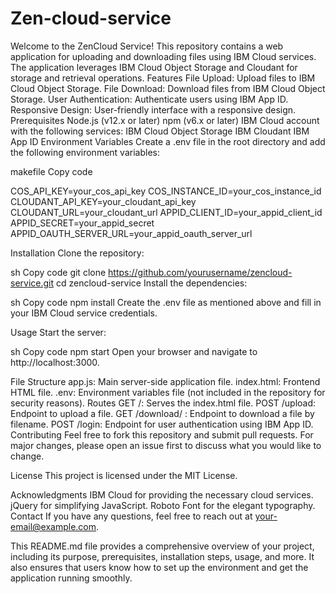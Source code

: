 # Zen-cloud-service
Welcome to the ZenCloud Service! This repository contains a web application for uploading and downloading files using IBM Cloud services. The application leverages IBM Cloud Object Storage and Cloudant for storage and retrieval operations.
Features
File Upload: Upload files to IBM Cloud Object Storage.
File Download: Download files from IBM Cloud Object Storage.
User Authentication: Authenticate users using IBM App ID.
Responsive Design: User-friendly interface with a responsive design.
Prerequisites
Node.js (v12.x or later)
npm (v6.x or later)
IBM Cloud account with the following services:
IBM Cloud Object Storage
IBM Cloudant
IBM App ID
Environment Variables
Create a .env file in the root directory and add the following environment variables:

makefile
Copy code


COS_API_KEY=your_cos_api_key
COS_INSTANCE_ID=your_cos_instance_id
CLOUDANT_API_KEY=your_cloudant_api_key
CLOUDANT_URL=your_cloudant_url
APPID_CLIENT_ID=your_appid_client_id
APPID_SECRET=your_appid_secret
APPID_OAUTH_SERVER_URL=your_appid_oauth_server_url



Installation
Clone the repository:

sh
Copy code
git clone https://github.com/yourusername/zencloud-service.git
cd zencloud-service
Install the dependencies:

sh
Copy code
npm install
Create the .env file as mentioned above and fill in your IBM Cloud service credentials.

Usage
Start the server:

sh
Copy code
npm start
Open your browser and navigate to http://localhost:3000.

File Structure
app.js: Main server-side application file.
index.html: Frontend HTML file.
.env: Environment variables file (not included in the repository for security reasons).
Routes
GET /: Serves the index.html file.
POST /upload: Endpoint to upload a file.
GET /download/
: Endpoint to download a file by filename.
POST /login: Endpoint for user authentication using IBM App ID.
Contributing
Feel free to fork this repository and submit pull requests. For major changes, please open an issue first to discuss what you would like to change.

License
This project is licensed under the MIT License.

Acknowledgments
IBM Cloud for providing the necessary cloud services.
jQuery for simplifying JavaScript.
Roboto Font for the elegant typography.
Contact
If you have any questions, feel free to reach out at your-email@example.com.

This README.md file provides a comprehensive overview of your project, including its purpose, prerequisites, installation steps, usage, and more. It also ensures that users know how to set up the environment and get the application running smoothly.






